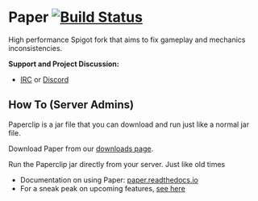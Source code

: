 Paper [![Build Status](https://papermc.io/ci/job/Paper-1.16/badge/icon)](https://papermc.io/ci/job/Paper-1.16/)
===========

High performance Spigot fork that aims to fix gameplay and mechanics inconsistencies.


**Support and Project Discussion:**
 - [IRC](https://irc.spi.gt/iris/?channels=paper) or [Discord](https://discord.gg/papermc)


How To (Server Admins)
------
Paperclip is a jar file that you can download and run just like a normal jar file.

Download Paper from our [downloads page](https://papermc.io/downloads).

Run the Paperclip jar directly from your server. Just like old times

  * Documentation on using Paper: [paper.readthedocs.io](https://paper.readthedocs.io/)
  * For a sneak peak on upcoming features, [see here](https://github.com/PaperMC/Paper/projects)
